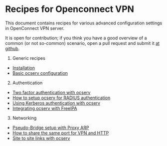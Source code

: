 # Recipes for Openconnect VPN

This document contains recipes for various advanced configuration
settings in OpenConnect VPN server.

It is open for contribution; if you think you have a good overview
of a common (or not so-common) scenario, open a pull request
and submit it [at github](https://github.com/openconnect/recipes).

1. Generic recipes
  * [Installation](ocserv-installation-generic.md)
  * [Basic ocserv configuration](ocserv-configuration-basic.md)
2. Authentication
  * [Two factor authentication with ocserv](ocserv-2fa.md)
  * [How to setup ocserv for RADIUS authentication](ocserv-authentication-radius-radcli.md)
  * [Using Kerberos authentication with ocserv](ocserv-kerberos.md)
  * [Integrating ocserv with FreeIPA](ocserv-freeipa.md)
3. Networking
  * [Pseudo-Bridge setup with Proxy ARP](ocserv-pseudo-bridge.md)
  * [How to share the same port for VPN and HTTP](ocserv-multihost.md)
  * [Site to site links with ocserv](ocserv-site-to-site.md)
